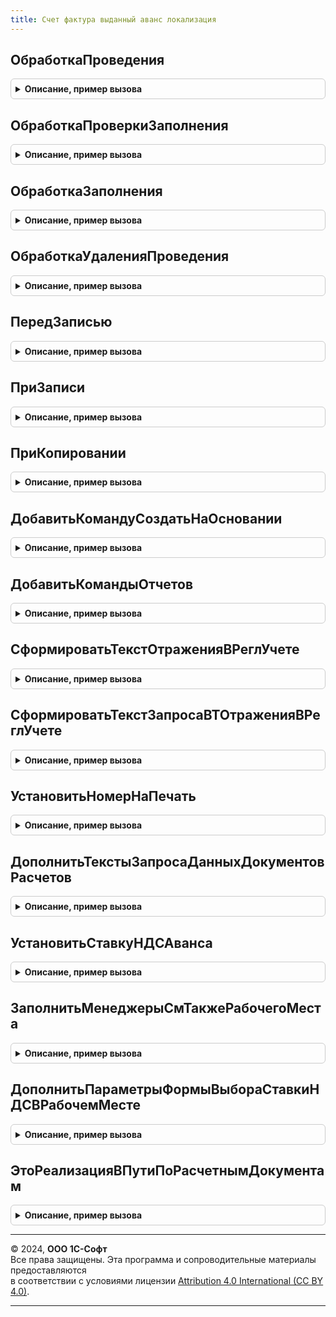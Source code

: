 ```yaml
---
title: Счет фактура выданный аванс локализация
---
```



## ОбработкаПроведения
<details style="margin: 1em 0; padding: 0.5em; border: 1px solid #ccc; border-radius: 6px;">

<summary style="font-weight: bold; cursor: pointer;">Описание, пример вызова</summary>

```bsl

// Вызывается из соответствующего обработчика документа
//
// Параметры:
//  Объект - ДокументОбъект.СчетФактураВыданныйАванс - Обрабатываемый документ.
//  Отказ - Булево - Признак проведения документа.
//                   Если в теле процедуры-обработчика установить данному параметру значение Истина,
//                   то проведение документа выполнено не будет.
//  РежимПроведения - РежимПроведенияДокумента - В данный параметр передается текущий режим проведения.
//
Процедура ОбработкаПроведения(Объект, Отказ, РежимПроведения) Экспорт
```

Пример вызова
```bsl
СчетФактураВыданныйАвансЛокализация.ОбработкаПроведения(Объект, Отказ, РежимПроведения) 
```
</details>

## ОбработкаПроверкиЗаполнения
<details style="margin: 1em 0; padding: 0.5em; border: 1px solid #ccc; border-radius: 6px;">

<summary style="font-weight: bold; cursor: pointer;">Описание, пример вызова</summary>

```bsl

// Вызывается из соответствующего обработчика документа
//
// Параметры:
//  Объект - ДокументОбъект.СчетФактураВыданныйАванс - Обрабатываемый объект
//  Отказ - Булево - Если в теле процедуры-обработчика установить данному параметру значение Истина,
//                   то будет выполнен отказ от продолжения работы после выполнения проверки заполнения.
//  ПроверяемыеРеквизиты - Массив Из Строка - Массив путей к реквизитам, для которых будет выполнена проверка заполнения.
//
Процедура ОбработкаПроверкиЗаполнения(Объект, Отказ, ПроверяемыеРеквизиты) Экспорт
```

Пример вызова
```bsl
СчетФактураВыданныйАвансЛокализация.ОбработкаПроверкиЗаполнения(Объект, Отказ, ПроверяемыеРеквизиты) 
```
</details>

## ОбработкаЗаполнения
<details style="margin: 1em 0; padding: 0.5em; border: 1px solid #ccc; border-radius: 6px;">

<summary style="font-weight: bold; cursor: pointer;">Описание, пример вызова</summary>

```bsl

// Вызывается из соответствующего обработчика документа
//
// Параметры:
//  Объект - ДокументОбъект.СчетФактураВыданныйАванс - Обрабатываемый объект.
//  ДанныеЗаполнения - Произвольный - Значение, которое используется как основание для заполнения.
//  СтандартнаяОбработка - Булево - В данный параметр передается признак выполнения стандартной (системной) обработки события.
//
Процедура ОбработкаЗаполнения(Объект, ДанныеЗаполнения, СтандартнаяОбработка) Экспорт
```

Пример вызова
```bsl
СчетФактураВыданныйАвансЛокализация.ОбработкаЗаполнения(Объект, ДанныеЗаполнения, СтандартнаяОбработка) 
```
</details>

## ОбработкаУдаленияПроведения
<details style="margin: 1em 0; padding: 0.5em; border: 1px solid #ccc; border-radius: 6px;">

<summary style="font-weight: bold; cursor: pointer;">Описание, пример вызова</summary>

```bsl

// Вызывается из соответствующего обработчика документа
//
// Параметры:
//  Объект - ДокументОбъект.СчетФактураВыданныйАванс - Обрабатываемый объект
//  Отказ - Булево - Признак отказа от записи.
//                   Если в теле процедуры-обработчика установить данному параметру значение Истина,
//                   то запись выполнена не будет и будет вызвано исключение.
//
Процедура ОбработкаУдаленияПроведения(Объект, Отказ) Экспорт
```

Пример вызова
```bsl
СчетФактураВыданныйАвансЛокализация.ОбработкаУдаленияПроведения(Объект, Отказ) 
```
</details>

## ПередЗаписью
<details style="margin: 1em 0; padding: 0.5em; border: 1px solid #ccc; border-radius: 6px;">

<summary style="font-weight: bold; cursor: pointer;">Описание, пример вызова</summary>

```bsl

// Вызывается из соответствующего обработчика документа
//
// Параметры:
//  Объект - ДокументОбъект.СчетФактураВыданныйАванс - Обрабатываемый объект
//  Отказ - Булево - Признак отказа от записи.
//                   Если в теле процедуры-обработчика установить данному параметру значение Истина,
//                   то запись выполнена не будет и будет вызвано исключение.
//  РежимЗаписи - РежимЗаписиДокумента - В параметр передается текущий режим записи документа. Позволяет определить в теле процедуры режим записи.
//  РежимПроведения - РежимПроведенияДокумента - В данный параметр передается текущий режим проведения.
//
Процедура ПередЗаписью(Объект, Отказ, РежимЗаписи, РежимПроведения) Экспорт
```

Пример вызова
```bsl
СчетФактураВыданныйАвансЛокализация.ПередЗаписью(Объект, Отказ, РежимЗаписи, РежимПроведения) 
```
</details>

## ПриЗаписи
<details style="margin: 1em 0; padding: 0.5em; border: 1px solid #ccc; border-radius: 6px;">

<summary style="font-weight: bold; cursor: pointer;">Описание, пример вызова</summary>

```bsl

// Вызывается из соответствующего обработчика документа
//
// Параметры:
//  Объект - ДокументОбъект.СчетФактураВыданныйАванс - Обрабатываемый объект
//  Отказ - Булево - Признак отказа от записи.
//                   Если в теле процедуры-обработчика установить данному параметру значение Истина, то запись выполнена не будет и будет вызвано исключение.
//
Процедура ПриЗаписи(Объект, Отказ) Экспорт
```

Пример вызова
```bsl
СчетФактураВыданныйАвансЛокализация.ПриЗаписи(Объект, Отказ) 
```
</details>

## ПриКопировании
<details style="margin: 1em 0; padding: 0.5em; border: 1px solid #ccc; border-radius: 6px;">

<summary style="font-weight: bold; cursor: pointer;">Описание, пример вызова</summary>

```bsl

// Вызывается из соответствующего обработчика документа
//
// Параметры:
//  Объект - ДокументОбъект.СчетФактураВыданныйАванс - Обрабатываемый объект
//  ОбъектКопирования - ДокументОбъект.СчетФактураВыданныйАванс - Исходный документ, который является источником копирования.
//
Процедура ПриКопировании(Объект, ОбъектКопирования) Экспорт
```

Пример вызова
```bsl
СчетФактураВыданныйАвансЛокализация.ПриКопировании(Объект, ОбъектКопирования) 
```
</details>

## ДобавитьКомандуСоздатьНаОсновании
<details style="margin: 1em 0; padding: 0.5em; border: 1px solid #ccc; border-radius: 6px;">

<summary style="font-weight: bold; cursor: pointer;">Описание, пример вызова</summary>

```bsl

// Добавляет команду создания документа "Списание НДС на расходы".
//
// Параметры:
//   КомандыСозданияНаОсновании - ТаблицаЗначений - Таблица с командами создания на основании. Для изменения.
//       См. описание 1 параметра процедуры СозданиеНаОснованииПереопределяемый.ПередДобавлениемКомандСозданияНаОсновании().
//
Процедура ДобавитьКомандуСоздатьНаОсновании(КомандыСозданияНаОсновании) Экспорт
```

Пример вызова
```bsl
СчетФактураВыданныйАвансЛокализация.ДобавитьКомандуСоздатьНаОсновании(КомандыСозданияНаОсновании) 
```
</details>

## ДобавитьКомандыОтчетов
<details style="margin: 1em 0; padding: 0.5em; border: 1px solid #ccc; border-radius: 6px;">

<summary style="font-weight: bold; cursor: pointer;">Описание, пример вызова</summary>

```bsl

// Определяет список команд отчетов.
//
// Параметры:
//   КомандыОтчетов - ТаблицаЗначений - Таблица с командами отчетов. Для изменения.
//       См. описание 1 параметра процедуры ВариантыОтчетовПереопределяемый.ПередДобавлениемКомандОтчетов().
//   Параметры - Структура - Вспомогательные параметры. Для чтения.
//       См. описание 2 параметра процедуры ВариантыОтчетовПереопределяемый.ПередДобавлениемКомандОтчетов().
//
Процедура ДобавитьКомандыОтчетов(КомандыОтчетов, Параметры) Экспорт
```

Пример вызова
```bsl
СчетФактураВыданныйАвансЛокализация.ДобавитьКомандыОтчетов(КомандыОтчетов, Параметры) 
```
</details>

## СформироватьТекстОтраженияВРеглУчете
<details style="margin: 1em 0; padding: 0.5em; border: 1px solid #ccc; border-radius: 6px;">

<summary style="font-weight: bold; cursor: pointer;">Описание, пример вызова</summary>

```bsl

// Формирует текст запроса для отражения документа в регламентированном учете.
//
// Параметры:
//	ТекстЗапроса - Строка - Текст запроса формирования проводок
//
Процедура СформироватьТекстОтраженияВРеглУчете(ТекстЗапроса) Экспорт
```

Пример вызова
```bsl
СчетФактураВыданныйАвансЛокализация.СформироватьТекстОтраженияВРеглУчете(ТекстЗапроса) 
```
</details>

## СформироватьТекстЗапросаВТОтраженияВРеглУчете
<details style="margin: 1em 0; padding: 0.5em; border: 1px solid #ccc; border-radius: 6px;">

<summary style="font-weight: bold; cursor: pointer;">Описание, пример вызова</summary>

```bsl

// Формирует текст запроса дополнительных временных таблиц,
// необходимых для отражения в регламентированном учете
//
// Параметры:
//  ТекстЗапроса - Строка - сформированный текст запроса.
Процедура СформироватьТекстЗапросаВТОтраженияВРеглУчете(ТекстЗапроса) Экспорт
```

Пример вызова
```bsl
СчетФактураВыданныйАвансЛокализация.СформироватьТекстЗапросаВТОтраженияВРеглУчете(ТекстЗапроса) 
```
</details>

## УстановитьНомерНаПечать
<details style="margin: 1em 0; padding: 0.5em; border: 1px solid #ccc; border-radius: 6px;">

<summary style="font-weight: bold; cursor: pointer;">Описание, пример вызова</summary>

```bsl

// Переопределяет номер на печать для счета-фактуры
//
// Параметры:
// 	НомерНаПечать - Строка - Значение в стандартном реквизите Номер.
// 	Реквизиты - ВыборкаИзРезультатаЗапроса - Выборка реквизитов документа.
//
Процедура УстановитьНомерНаПечать(НомерНаПечать, Реквизиты) Экспорт
```

Пример вызова
```bsl
СчетФактураВыданныйАвансЛокализация.УстановитьНомерНаПечать(НомерНаПечать, Реквизиты) 
```
</details>

## ДополнитьТекстыЗапросаДанныхДокументовРасчетов
<details style="margin: 1em 0; padding: 0.5em; border: 1px solid #ccc; border-radius: 6px;">

<summary style="font-weight: bold; cursor: pointer;">Описание, пример вызова</summary>

```bsl

// Дополняет текст запроса получения данных документов расчетов
//
// Параметры:
// 	МассивТекстовЗапроса - Массив из Строка - Массив текстов запроса получения данных документов
// 	Запрос - Запрос - Запрос для установки параметров
//
Процедура ДополнитьТекстыЗапросаДанныхДокументовРасчетов(МассивТекстовЗапроса, Запрос) Экспорт
```

Пример вызова
```bsl
СчетФактураВыданныйАвансЛокализация.ДополнитьТекстыЗапросаДанныхДокументовРасчетов(МассивТекстовЗапроса, Запрос) 
```
</details>

## УстановитьСтавкуНДСАванса
<details style="margin: 1em 0; padding: 0.5em; border: 1px solid #ccc; border-radius: 6px;">

<summary style="font-weight: bold; cursor: pointer;">Описание, пример вызова</summary>

```bsl

// Переопределят ставку НДС, которая указывается в счете-фактуре
//
// Параметры:
// 	СтавкаНДСАванса - СправочникСсылка.СтавкиНДС - Ставка НДС
Процедура УстановитьСтавкуНДСАванса(СтавкаНДСАванса) Экспорт
```

Пример вызова
```bsl
СчетФактураВыданныйАвансЛокализация.УстановитьСтавкуНДСАванса(СтавкаНДСАванса) 
```
</details>

## ЗаполнитьМенеджерыСмТакжеРабочегоМеста
<details style="margin: 1em 0; padding: 0.5em; border: 1px solid #ccc; border-radius: 6px;">

<summary style="font-weight: bold; cursor: pointer;">Описание, пример вызова</summary>

```bsl

// Дополняет массив менеджеров объектов, которые формируют ссылку "См. также" в рабочем месте.
//
// Параметры:
// 	МассивМенеджеровСмТакже - Массив Из Строка - Полные имена объектов для получения гиперссылки
//
Процедура ЗаполнитьМенеджерыСмТакжеРабочегоМеста(МассивМенеджеровСмТакже) Экспорт
```

Пример вызова
```bsl
СчетФактураВыданныйАвансЛокализация.ЗаполнитьМенеджерыСмТакжеРабочегоМеста(МассивМенеджеровСмТакже) 
```
</details>

## ДополнитьПараметрыФормыВыбораСтавкиНДСВРабочемМесте
<details style="margin: 1em 0; padding: 0.5em; border: 1px solid #ccc; border-radius: 6px;">

<summary style="font-weight: bold; cursor: pointer;">Описание, пример вызова</summary>

```bsl

// Дополняет параметры формы выбора ставки НДС в рабочем месте по формированию счетов-фактур.
//
// Параметры:
// 	ПараметрыФормыВыбора - Структура - Парамеры выбора ставки
//
Процедура ДополнитьПараметрыФормыВыбораСтавкиНДСВРабочемМесте(ПараметрыФормыВыбора) Экспорт
```

Пример вызова
```bsl
СчетФактураВыданныйАвансЛокализация.ДополнитьПараметрыФормыВыбораСтавкиНДСВРабочемМесте(ПараметрыФормыВыбора) 
```
</details>

## ЭтоРеализацияВПутиПоРасчетнымДокументам
<details style="margin: 1em 0; padding: 0.5em; border: 1px solid #ccc; border-radius: 6px;">

<summary style="font-weight: bold; cursor: pointer;">Описание, пример вызова</summary>

```bsl

// Функция возвращает признак того, что это реализация без перехода права собственности и порядок расчетов по расчетным документов.
//
// Возвращаемое значение:
//	Булево
//
Функция ЭтоРеализацияВПутиПоРасчетнымДокументам(ВыборкаАванс) Экспорт
```

Пример вызова
```bsl
Результат = СчетФактураВыданныйАвансЛокализация.ЭтоРеализацияВПутиПоРасчетнымДокументам(ВыборкаАванс) 
```
</details>

---

© 2024, **ООО 1С-Софт**  
Все права защищены. Эта программа и сопроводительные материалы предоставляются  
в соответствии с условиями лицензии [Attribution 4.0 International (CC BY 4.0)](https://creativecommons.org/licenses/by/4.0/legalcode).

---
